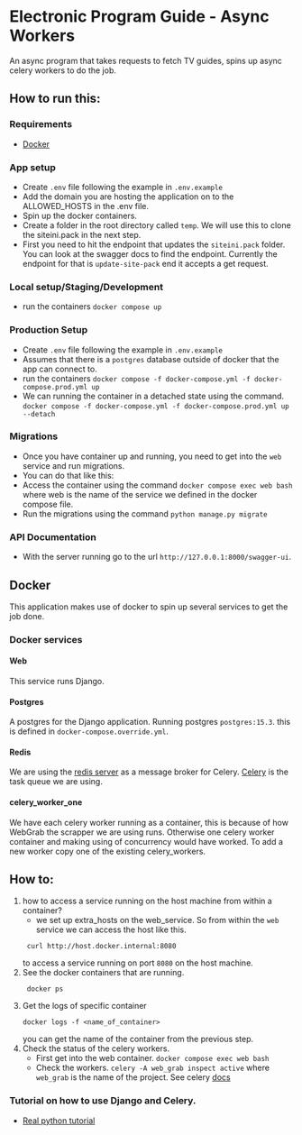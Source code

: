 # Electronic Program Guide - Async Workers
An async program that takes requests to fetch TV guides, spins up async celery workers to do the job.


## How to run this:
### Requirements
- [Docker](https://www.docker.com/)

### App setup
- Create `.env` file following the example in `.env.example`
- Add the domain you are hosting the application on to the ALLOWED_HOSTS in the .env file.
- Spin up the docker containers.
- Create a folder in the root directory called `temp`. We will use this to clone the siteini.pack in the next step.
- First you need to hit the endpoint that updates the `siteini.pack` folder. You can look at the swagger docs to find the endpoint. Currently the endpoint for that is `update-site-pack` end it accepts a get request.

### Local setup/Staging/Development
- run the containers `docker compose up`

### Production Setup
- Create `.env` file following the example in `.env.example`
- Assumes that there is a `postgres` database outside of docker that the app can connect to.
-  run the containers `docker compose -f docker-compose.yml -f docker-compose.prod.yml up`
- We can running the container in a detached state using the command.
`docker compose -f docker-compose.yml -f docker-compose.prod.yml up --detach`


### Migrations
- Once you have container up and running, you need to get into the `web` service and run migrations.
- You can do that like this:
- Access the container using the command `docker compose exec web bash` where web is the name of the service we defined in the docker compose file.
- Run the migrations using the command `python manage.py migrate`

### API Documentation
- With the server running go to the url `http://127.0.0.1:8000/swagger-ui`.

## Docker
This application makes use of docker to spin up several services to get the job done.
### Docker services
#### Web
This service runs Django. 

#### Postgres
A postgres for the Django application. Running postgres `postgres:15.3`.
this is defined in `docker-compose.override.yml`.

#### Redis
We are using the [redis server](https://redis.io/docs/about/) as a message broker for Celery. [Celery](https://docs.celeryq.dev/en/stable/getting-started/introduction.html) is the task queue we are using.

#### celery_worker_one
We have each celery worker running as a container, this is because of how WebGrab the scrapper we are using runs. Otherwise one celery worker container and making using of concurrency would have worked. To add a new worker copy one of the existing celery_workers. 

## How to:
1. how to access a service running on the host machine from within a container?
    -  we set up extra_hosts on the web_service. So from within the `web` service we can access the host like this.
    ```
     curl http://host.docker.internal:8080
    ```
    to access a service running on port `8080` on the host machine.
2. See the docker containers that are running.
    ```
     docker ps
    ```
3. Get the logs of specific container
   ```
   docker logs -f <name_of_container>
   ```
   you can get the name of the container from the previous step. 
4. Check the status of the celery workers.
    - First get into the web container. `docker compose exec web bash`
    - Check the workers. `celery -A web_grab inspect active` where `web_grab` is the name of the project. See celery [docs](https://docs.celeryq.dev/en/stable/userguide/monitoring.html)
### Tutorial on how to use Django and Celery.
- [Real python tutorial](https://realpython.com/asynchronous-tasks-with-django-and-celery/#handle-workloads-asynchronously-with-celery)

